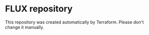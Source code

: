 # FLUX repository

This repository was created automatically by Terraform. Please don't change it manually. 